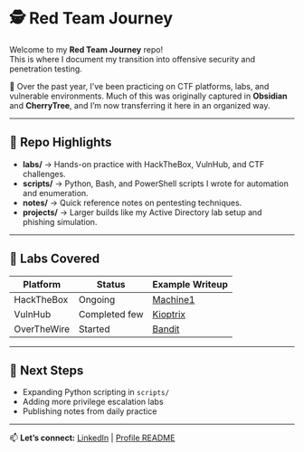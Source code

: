 # 🕵️ Red Team Journey

Welcome to my **Red Team Journey** repo!  
This is where I document my transition into offensive security and penetration testing.  

📌 Over the past year, I’ve been practicing on CTF platforms, labs, and vulnerable environments. Much of this was originally captured in **Obsidian** and **CherryTree**, and I’m now transferring it here in an organized way.

---

## 🔎 Repo Highlights

- **labs/** → Hands-on practice with HackTheBox, VulnHub, and CTF challenges.
- **scripts/** → Python, Bash, and PowerShell scripts I wrote for automation and enumeration.
- **notes/** → Quick reference notes on pentesting techniques.
- **projects/** → Larger builds like my Active Directory lab setup and phishing simulation.

---

## 🧪 Labs Covered

| Platform | Status | Example Writeup |
|----------|--------|-----------------|
| HackTheBox | Ongoing | [Machine1](labs/htb-labs/machine1.md) |
| VulnHub   | Completed few | [Kioptrix](labs/vulnhub/kioptrix1.md) |
| OverTheWire | Started | [Bandit](labs/overthewire/bandit.md) |

---

## 🚀 Next Steps

- Expanding Python scripting in `scripts/`  
- Adding more privilege escalation labs  
- Publishing notes from daily practice  

---

📫 **Let’s connect:** [LinkedIn](www.linkedin.com/in/shahbaz-inamdar) | [Profile README](https://github.com/redteam-si)
